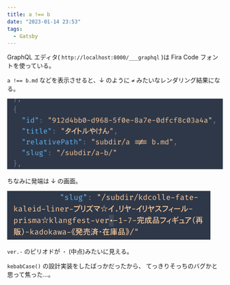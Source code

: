 ```yaml
---
title: a !== b
date: "2023-01-14 23:53"
tags:
  - Gatsby
---
```


GraphQL エディタ( `http://localhost:8000/___graphql` )は
Fira Code フォントを使っている。

`a !== b.md` などを表示させると、↓ のように `≠` みたいなレンダリング結果になる。

![fira-code_in_graph-ql_1](./images/fira-code_in_graph-ql_1.png)

ちなみに発端は ↓ の画面。

![fira-code_in_graph-ql_2](./images/fira-code_in_graph-ql_2.png)

`ver.-` のピリオドが `・` (中点)みたいに見える。

`kebabCase()` の設計実装をしたばっかだったから、
てっきりそっちのバグかと思って焦った...。
